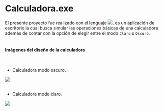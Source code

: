 # Calculadora.exe

El presente proyecto fue realizado con el lenguaje ![](https://img.shields.io/badge/Java-19-orange), es un aplicación de escritorio la cual busca simular las operaciones básicas de una calculadora además de contar con la opción de elegir entre el modo `Claro` u `Oscuro`.
<br/>
<br/>
#### Imágenes del diseño de la calculadora
<br/>

- Calculadora modo oscuro.

![](https://blogger.googleusercontent.com/img/b/R29vZ2xl/AVvXsEgAQ7AFaDHCo2AWzzZ5veY9wscyLhtlFwrTBcVnNdeMwztOiymXMi-HVGhzWY8L0YPcHlCACzHoK1dlBQZN5ZgRTbqf5pin9Cx7bL_2ObmDZK1hkpO6izvfywK44KaXJNMRk49M-ItteRysQFX5P8Fj5ZEF4S5GpUV0Tw8_mZreR-RFNogkZO-oQDQZUnU/s320/New%20Pro7ject.png)
<br/>
<br/>
- Calculadora modo claro.

![](https://blogger.googleusercontent.com/img/b/R29vZ2xl/AVvXsEgkhvGAKOOMn2hDu1AjiYybBgOZzyUscu3h8vIsd3HPfZkjFpQL2kBqAT2AVNzXnR3I9eW7I19lK5apjkmDsu7xKkmlpUC4UXyE2w3RrF1QI-c1MbItNAUBpz-zVWEW0vKWcegrxwEworc1OBKOuhomsj9lvK2UH96uTWjyrwLJk1UcBK3Y8iS2kEvgLKg/s320/New%20Project.jpg)
